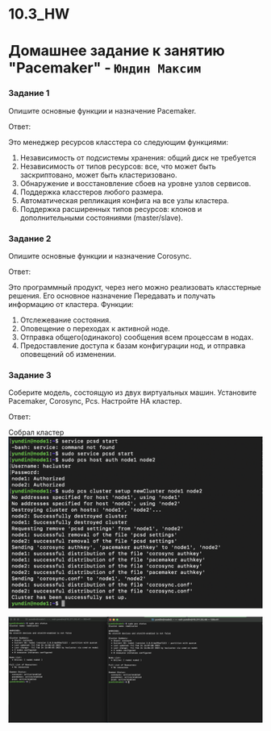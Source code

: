 # 10.3_HW
# Домашнее задание к занятию "Pacemaker" - `Юндин Максим`

### Задание 1
Опишите основные функции и назначение Pacemaker.

Ответ: 

Это менеджер ресурсов класстера со следующим функциями:
1. Независимость от подсистемы хранения: общий диск не требуется 
2. Независимость от типов ресурсов: все, что может быть заскриптовано, может быть кластеризовано.
3. Обнаружение и восстановление сбоев на уровне узлов сервисов. 
4. Поддержка класстеров любого размера.
5. Автоматическая репликация конфига на все узлы кластера.
6. Поддержка расширенных типов ресурсов: клонов и дополнительными состояниями (master/slave). 


### Задание 2
Опишите основные функции и назначение Corosync.

Ответ: 

Это программный продукт, через него можно реализовать класстерные решения. Его основное назначение Передавать и получать информацию от кластера.
Функции: 
1. Отслежевание состояния.
2. Оповещение о переходах к активной ноде.
3. Отправка общего(одинакого) сообщения всем процессам в нодах. 
4. Предоставление доступа к базам конфигурации нод, и отправка оповещений об изменении.

### Задание 3
Соберите модель, состоящую из двух виртуальных машин. Установите Pacemaker, Corosync, Pcs. Настройте HA кластер.

Ответ:

Собрал кластер
![NewCluste](https://github.com/YundinMS/Screen/blob/main/newCluster.png)

![Status](https://github.com/YundinMS/Screen/blob/main/status.png)
